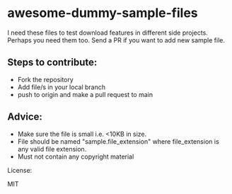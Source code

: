 # awesome-dummy-sample-files

I need these files to test download features in different side projects.
Perhaps you need them too.
Send a PR if you want to add new sample file.

## Steps to contribute:

- Fork the repository
- Add file/s in your local branch
- push to origin and make a pull request to main

## Advice:

- Make sure the file is small i.e. <10KB in size.
- File should be named "sample.file_extension" where file_extension is any valid file extension.
- Must not contain any copyright material

License:

MIT
